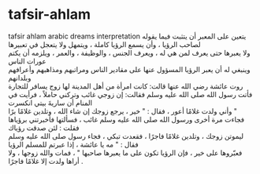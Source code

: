 # tafsir-ahlam
tafsir ahlam arabic dreams interpretation
يتعين على المعبر أن يتثبت فيما يقوله لصاحب الرؤيا ، وأن يسمع الرؤيا كاملة ، ويتمهل ولا يتعجل في تعبيرها <br>
ولا يعبرها حتى يعرف لمن هي له ، ويعرف الجنس ، والوظيفة ، والعمر ، ويلزمه أن يكتم عورات الناس <br>
وينبغي له أن يعبر الرؤيا المسؤول عنها على مقادير الناس ومراتبهم ومذاهبهم وأعرافهم وبلدانهم <br>
روت عائشة رضي الله عنها قالت: كانت امرأة من أهل المدينة لها زوج يسافر للتجارة <br>
فأتت رسول الله صلى الله عليه وسلم فقالت: إن زوجي غائب وتركني حاملاً ، فرأيت في المنام أن ساريةَ بيتي انكسرت <br>
وأني ولدت غلامًا أعور ، فقال : " خير ، يرجع زوجك إن شاء الله ، وتلدين غلامًا برًا " <br>
فجاءت مرة أخرى ورسول الله صلى الله عليه وسلم غائب ، فسألتها فأخبرتني برؤياها فقلت : لئن صدقت رؤياك <br>
ليموتن زوجك ، وتلدين غلامًا فاجرًا ، فقعدت تبكي ، فجاء رسول صلى الله عليه وسلم فقال : " مه يا عائشة ، إذا عبرتم للمسلم الرؤيا <br>
فعبّروها على خير ، فإن الرؤيا تكون على ما يعبرها صاحبها " ، فمات والله زوجها ، ولا أراها ولدت إلا غلامًا فاجرًا . <br>
